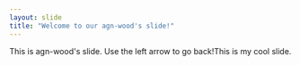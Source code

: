 ```yaml
---
layout: slide
title: "Welcome to our agn-wood's slide!"
---
```

This is agn-wood's slide.
Use the left arrow to go back!This is my cool slide.
